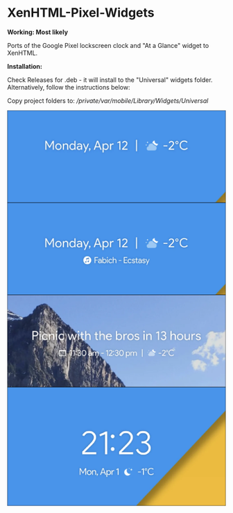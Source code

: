 # XenHTML-Pixel-Widgets

**Working: Most likely**

Ports of the Google Pixel lockscreen clock and "At a Glance" widget to XenHTML.

**Installation:**

Check Releases for .deb - it will install to the "Universal" widgets folder. Alternatively, follow the instructions below:

Copy project folders to:
*/private/var/mobile/Library/Widgets/Universal*


![Screenshot 1](/!gallery/1.png?raw=true "Screenshot #1")